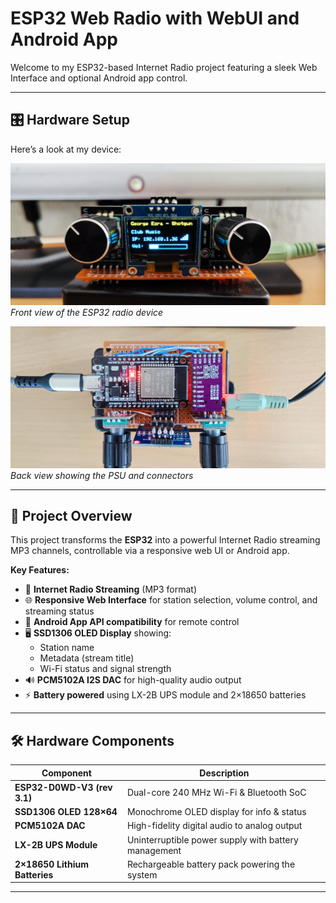 # ESP32 Web Radio with WebUI and Android App

Welcome to my ESP32-based Internet Radio project featuring a sleek Web Interface and optional Android app control.

---

## 🎛️ Hardware Setup

Here’s a look at my device:

![ESP32 Radio Front](IMG_20250705_141803.jpg)  
*Front view of the ESP32 radio device*

![ESP32 Radio Back](IMG_20250705_141844.jpg)  
*Back view showing the PSU and connectors*

---

## 🚀 Project Overview

This project transforms the **ESP32** into a powerful Internet Radio streaming MP3 channels, controllable via a responsive web UI or Android app.

**Key Features:**

- 🎵 **Internet Radio Streaming** (MP3 format)  
- 🌐 **Responsive Web Interface** for station selection, volume control, and streaming status  
- 📲 **Android App API compatibility** for remote control  
- 🖥️ **SSD1306 OLED Display** showing:  
  - Station name  
  - Metadata (stream title)  
  - Wi-Fi status and signal strength  
- 🔊 **PCM5102A I2S DAC** for high-quality audio output  
- ⚡ **Battery powered** using LX-2B UPS module and 2×18650 batteries  

---

## 🛠️ Hardware Components

| Component                    | Description                                   |
|-----------------------------|-----------------------------------------------|
| **ESP32-D0WD-V3 (rev 3.1)** | Dual-core 240 MHz Wi-Fi & Bluetooth SoC       |
| **SSD1306 OLED 128×64**      | Monochrome OLED display for info & status     |
| **PCM5102A DAC**             | High-fidelity digital audio to analog output  |
| **LX-2B UPS Module**         | Uninterruptible power supply with battery management |
| **2×18650 Lithium Batteries**| Rechargeable battery pack powering the system|

---
